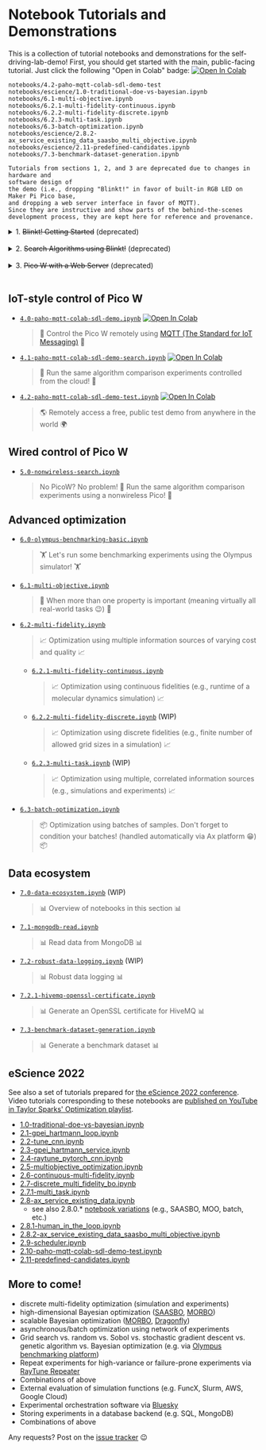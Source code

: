 # Notebook Tutorials and Demonstrations

This is a collection of tutorial notebooks and demonstrations for the
self-driving-lab-demo! First, you should get started with the main, public-facing tutorial. Just click
the following "Open in Colab" badge: [![Open In
Colab](https://colab.research.google.com/assets/colab-badge.svg)](https://colab.research.google.com/github/sparks-baird/self-driving-lab-demo/blob/main/notebooks/4.1-paho-mqtt-colab-sdl-demo-search.ipynb)

<!-- Next comes the use of the PicoW-SDL-Demo via hosting a local web server (`Pico W / MicroPython implementation`) and
then using Internet-of-things-style communication to remotely control the PicoW
(`Controlling the Pico W Remotely (IoT-style)`). There is also a notebook on controlling
the Pico using a nonwireless option (i.e. compatible when WiFi is not available /
difficult to connect to or when nonwireless Pico is being used). -->

```{nbgallery}
notebooks/4.2-paho-mqtt-colab-sdl-demo-test
notebooks/escience/1.0-traditional-doe-vs-bayesian.ipynb
notebooks/6.1-multi-objective.ipynb
notebooks/6.2.1-multi-fidelity-continuous.ipynb
notebooks/6.2.2-multi-fidelity-discrete.ipynb
notebooks/6.2.3-multi-task.ipynb
notebooks/6.3-batch-optimization.ipynb
notebooks/escience/2.8.2-ax_service_existing_data_saasbo_multi_objective.ipynb
notebooks/escience/2.11-predefined-candidates.ipynb
notebooks/7.3-benchmark-dataset-generation.ipynb
```

```{note}
Tutorials from sections 1, 2, and 3 are deprecated due to changes in hardware and
software design of
the demo (i.e., dropping "Blinkt!" in favor of built-in RGB LED on Maker Pi Pico base,
and dropping a web server interface in favor of MQTT).
Since they are instructive and show parts of the behind-the-scenes development process, they are kept here for reference and provenance.
```

<details close>
<summary>1. <s>Blinkt! Getting Started</s> (deprecated)</summary>

- [`1.0-sgb-blinkt-as7341-basic.ipynb`](https://github.com/sparks-baird/self-driving-lab-demo/tree/main/notebooks/1.0-sgb-blinkt-as7341-basic.ipynb)
  - > Let's flash the LED and print out the sensor data!

</details>

<br>

<details close>
<summary>2. <s>Search Algorithms using Blinkt!</s> (deprecated)</summary>

- [`2.0-random-search.ipynb`](https://github.com/sparks-baird/self-driving-lab-demo/tree/main/notebooks/2.0-random-search.ipynb)
  - > 🚗 Let's run a test drive of 100 random search iterations! 🚗
- [`2.1-bayesian-optimization-blooper.ipynb`](https://github.com/sparks-baird/self-driving-lab-demo/tree/main/notebooks/2.1-bayesian-optimization-blooper.ipynb)
  - > 💥Bayesian optimization is worse than random search and grid search.. Wait what?💥
- [`2.2-sensor-simulator.ipynb`](https://github.com/sparks-baird/self-driving-lab-demo/tree/main/notebooks/2.2-sensor-simulator.ipynb)
  - > 🕵️ Time to troubleshoot! Running simulations can help us to troubleshoot the source
    > of the discrepancy. SPOILER: Oh! It was an issue with data processing 🤦 (but was that
    > all? 🤨)
- [`2.3-bayesian-optimization.ipynb`](https://github.com/sparks-baird/self-driving-lab-demo/tree/main/notebooks/2.3-bayesian-optimization.ipynb)
  - > 🔁 Back to the algorithm comparison experiments! Lo and behold, Bayesian
    > optimization is the most efficient. 😌

</details>

<br>


<details close>
<summary>3. <s>Pico W with a Web Server</s> (deprecated)</summary>

- [`3.1-random-vs-grid-vs-bayesian.ipynb`](https://github.com/sparks-baird/self-driving-lab-demo/tree/main/notebooks/3.1-random-vs-grid-vs-bayesian.ipynb)
  > 🥑 Algorithm comparison using the Pico W that's running a local web server 🥑
- [`3.2-random-vs-grid-vs-bayesian-simulator.ipynb`](https://github.com/sparks-baird/self-driving-lab-demo/tree/main/notebooks/3.2-random-vs-grid-vs-bayesian-simulator.ipynb)
  > 🥑 Algorithm comparison using a vamped up simulation based on the NeoPixel
  > (as opposed to DotStar) LED 🥑

</details>

<br>

## IoT-style control of Pico W

- [`4.0-paho-mqtt-colab-sdl-demo.ipynb`](https://github.com/sparks-baird/self-driving-lab-demo/tree/main/notebooks/4.0-paho-mqtt-colab-sdl-demo.ipynb) [![Open In Colab](https://colab.research.google.com/assets/colab-badge.svg)](https://colab.research.google.com/github/sparks-baird/self-driving-lab-demo/blob/main/notebooks/4.0-paho-mqtt-colab-sdl-demo.ipynb)
  > 📡 Control the Pico W remotely using [MQTT (The Standard for IoT Messaging)](https://mqtt.org/) 📡
- [`4.1-paho-mqtt-colab-sdl-demo-search.ipynb`](https://github.com/sparks-baird/self-driving-lab-demo/tree/main/notebooks/4.1-paho-mqtt-colab-sdl-demo-search.ipynb) [![Open In Colab](https://colab.research.google.com/assets/colab-badge.svg)](https://colab.research.google.com/github/sparks-baird/self-driving-lab-demo/blob/main/notebooks/4.1-paho-mqtt-colab-sdl-demo-search.ipynb)
  > 🔁 Run the same algorithm comparison experiments controlled from the cloud! 🔁
- [`4.2-paho-mqtt-colab-sdl-demo-test.ipynb`](https://github.com/sparks-baird/self-driving-lab-demo/tree/main/notebooks/4.2-paho-mqtt-colab-sdl-demo-test.ipynb) [![Open In Colab](https://colab.research.google.com/assets/colab-badge.svg)](https://colab.research.google.com/github/sparks-baird/self-driving-lab-demo/blob/main/notebooks/4.2-paho-mqtt-colab-sdl-demo-test.ipynb)
  > 🌎 Remotely access a free, public test demo from anywhere in the world 🌍

## Wired control of Pico W

- [`5.0-nonwireless-search.ipynb`](https://github.com/sparks-baird/self-driving-lab-demo/tree/main/notebooks/5.0-nonwireless-search.ipynb)
  > No PicoW? No problem! 🤖 Run the same algorithm comparison experiments using a nonwireless Pico! 🤖

## Advanced optimization

- [`6.0-olympus-benchmarking-basic.ipynb`](https://github.com/sparks-baird/self-driving-lab-demo/tree/main/notebooks/6.0-olympus-benchmarking-basic.ipynb)
  > 🏋️ Let's run some benchmarking experiments using the Olympus simulator! 🏋️
- [`6.1-multi-objective.ipynb`](https://github.com/sparks-baird/self-driving-lab-demo/tree/main/notebooks/6.1-multi-objective.ipynb)
  > 🎯 When more than one property is important (meaning virtually all real-world tasks 😉) 🎯
- [`6.2-multi-fidelity.ipynb`](https://github.com/sparks-baird/self-driving-lab-demo/tree/main/notebooks/6.2-multi-fidelity.ipynb)
  > 📈 Optimization using multiple information sources of varying cost and quality 📈
  - [`6.2.1-multi-fidelity-continuous.ipynb`](https://github.com/sparks-baird/self-driving-lab-demo/tree/main/notebooks/6.2.1-multi-fidelity-continuous.ipynb)
    > 📈 Optimization using continuous fidelities (e.g., runtime of a molecular dynamics
    > simulation) 📈
  - [`6.2.2-multi-fidelity-discrete.ipynb`](https://github.com/sparks-baird/self-driving-lab-demo/tree/main/notebooks/6.2.2-multi-fidelity-discrete.ipynb) (WIP)
    > 📈 Optimization using discrete fidelities (e.g., finite number of allowed grid
    > sizes in a simulation) 📈
  - [`6.2.3-multi-task.ipynb`](https://github.com/sparks-baird/self-driving-lab-demo/tree/main/notebooks/6.2.3-multi-task.ipynb) (WIP)
    > 📈 Optimization using multiple, correlated information sources (e.g., simulations
    > and experiments) 📈
- [`6.3-batch-optimization.ipynb`](https://github.com/sparks-baird/self-driving-lab-demo/tree/main/notebooks/6.3-batch-optimization.ipynb)
  > 📦 Optimization using batches of samples. Don't forget to condition your batches!
  > (handled automatically via Ax platform 😁) 📦

## Data ecosystem

- [`7.0-data-ecosystem.ipynb`](https://github.com/sparks-baird/self-driving-lab-demo/tree/main/notebooks/7.0-data-ecosystem.ipynb) (WIP)
  > 📊 Overview of notebooks in this section 📊
- [`7.1-mongodb-read.ipynb`](https://github.com/sparks-baird/self-driving-lab-demo/tree/main/notebooks/7.1-mongodb-read.ipynb)
  > 📊 Read data from MongoDB 📊
- [`7.2-robust-data-logging.ipynb`](https://github.com/sparks-baird/self-driving-lab-demo/tree/main/notebooks/7.2-robust-data-logging.ipynb) (WIP)
  > 📊 Robust data logging 📊
- [`7.2.1-hivemq-openssl-certificate.ipynb`](https://github.com/sparks-baird/self-driving-lab-demo/tree/main/notebooks/7.2.1-hivemq-openssl-certificate.ipynb)
  > 📊 Generate an OpenSSL certificate for HiveMQ 📊
- [`7.3-benchmark-dataset-generation.ipynb`](https://github.com/sparks-baird/self-driving-lab-demo/tree/main/notebooks/7.3-benchmark-dataset-generation.ipynb)
  > 📊 Generate a benchmark dataset 📊

## eScience 2022

See also a set of tutorials prepared for [the eScience 2022
conference](https://www.escience-conference.org/2022/tutorials/adaptive_experimentation_for_science/).
Video tutorials corresponding to these notebooks are [published on YouTube in Taylor
Sparks' Optimization
playlist](https://www.youtube.com/playlist?list=PLL0SWcFqypClTIMQDOs_Jug70qaVPOzEc).

- [1.0-traditional-doe-vs-bayesian.ipynb](https://github.com/sparks-baird/self-driving-lab-demo/tree/main/notebooks/escience/1.0-traditional-doe-vs-bayesian.ipynb)
- [2.1-gpei_hartmann_loop.ipynb](https://github.com/sparks-baird/self-driving-lab-demo/tree/main/notebooks/escience/2.1-gpei_hartmann_loop.ipynb)
- [2.2-tune_cnn.ipynb](https://github.com/sparks-baird/self-driving-lab-demo/tree/main/notebooks/escience/2.2-tune_cnn.ipynb)
- [2.3-gpei_hartmann_service.ipynb](https://github.com/sparks-baird/self-driving-lab-demo/tree/main/notebooks/escience/2.3-gpei_hartmann_service.ipynb)
- [2.4-raytune_pytorch_cnn.ipynb](https://github.com/sparks-baird/self-driving-lab-demo/tree/main/notebooks/escience/2.4-raytune_pytorch_cnn.ipynb)
- [2.5-multiobjective_optimization.ipynb](https://github.com/sparks-baird/self-driving-lab-demo/tree/main/notebooks/escience/2.5-multiobjective_optimization.ipynb)
- [2.6-continuous-multi-fidelity.ipynb](https://github.com/sparks-baird/self-driving-lab-demo/tree/main/notebooks/escience/2.6-continuous-multi-fidelity.ipynb)
- [2.7-discrete_multi_fidelity_bo.ipynb](https://github.com/sparks-baird/self-driving-lab-demo/tree/main/notebooks/escience/2.7-discrete_multi_fidelity_bo.ipynb)
- [2.7.1-multi_task.ipynb](https://github.com/sparks-baird/self-driving-lab-demo/tree/main/notebooks/escience/2.7.1-multi_task.ipynb)
- [2.8-ax_service_existing_data.ipynb](https://github.com/sparks-baird/self-driving-lab-demo/tree/main/notebooks/escience/2.8-ax_service_existing_data.ipynb)
  - see also 2.8.0.* [notebook variations](https://github.com/sparks-baird/self-driving-lab-demo/tree/main/notebooks/escience) (e.g., SAASBO, MOO, batch, etc.)
- [2.8.1-human_in_the_loop.ipynb](https://github.com/sparks-baird/self-driving-lab-demo/tree/main/notebooks/escience/2.8.1-human_in_the_loop.ipynb)
- [2.8.2-ax_service_existing_data_saasbo_multi_objective.ipynb](https://github.com/sparks-baird/self-driving-lab-demo/tree/main/notebooks/escience/2.8.2-ax_service_existing_data_saasbo_multi_objective.ipynb)
- [2.9-scheduler.ipynb](https://github.com/sparks-baird/self-driving-lab-demo/tree/main/notebooks/escience/2.9-scheduler.ipynb)
- [2.10-paho-mqtt-colab-sdl-demo-test.ipynb](https://github.com/sparks-baird/self-driving-lab-demo/tree/main/notebooks/escience/2.10-paho-mqtt-colab-sdl-demo-test.ipynb)
- [2.11-predefined-candidates.ipynb](https://github.com/sparks-baird/self-driving-lab-demo/tree/main/notebooks/escience/2.11-predefined-candidates.ipynb)

## More to come!

- discrete multi-fidelity optimization (simulation and experiments)
- high-dimensional Bayesian optimization ([SAASBO](https://ax.dev/tutorials/saasbo.html), [MORBO](https://github.com/facebookresearch/morbo))
- scalable Bayesian optimization ([MORBO](https://github.com/facebookresearch/morbo), [Dragonfly](https://github.com/dragonfly/dragonfly))
- asynchronous/batch optimization using network of experiments
- Grid search vs. random vs. Sobol vs. stochastic gradient descent vs. genetic algorithm
  vs. Bayesian optimization (e.g. via [Olympus benchmarking platform](https://github.com/aspuru-guzik-group/olympus))
- Repeat experiments for high-variance or failure-prone experiments via [RayTune Repeater](https://docs.ray.io/en/latest/tune/api_docs/suggestion.html#repeated-evaluations-tune-search-repeater)
- Combinations of above
- External evaluation of simulation functions (e.g. FuncX, Slurm, AWS, Google Cloud)
- Experimental orchestration software via [Bluesky](https://github.com/bluesky/bluesky)
- Storing experiments in a database backend (e.g. SQL, MongoDB)
- Combinations of above

Any requests? Post on the [issue
tracker](https://github.com/sparks-baird/self-driving-lab-demo/issues?q=is%3Aissue+is%3Aopen+sort%3Aupdated-desc)
😉
